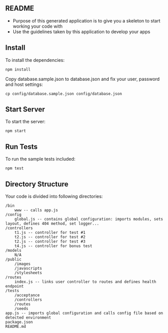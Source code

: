 README
------

* Purpose of this generated application is to give you a skeleton to start working your code with
* Use the guidelines taken by this application to develop your apps

## Install

To install the dependencies:

    npm install

Copy database.sample.json to database.json and fix your user, password and host settings:

    cp config/database.sample.json config/database.json

## Start Server

To start the server:

    npm start

## Run Tests

To run the sample tests included:

    npm test

## Directory Structure

Your code is divided into following directories:

    /bin
        www -- calls app.js
    /config
        global.js -- contains global configuration: imports modules, sets layout, defines 404 method, set logger...
    /controllers
		t1.js -- controller for test #1
		t2.js -- controller for test #2
		t2.js -- controller for test #3
		t4.js -- controller for bonus test
    /models
        N/A
    /public
        /images
        /javascripts
        /stylesheets
    /routes
        index.js -- links user controller to routes and defines health endpoint
    /tests
        /acceptance
        /controllers
        /routes
        /seeds
    app.js -- imports global configuration and calls config file based on detected environment
    package.json
    README.md




